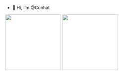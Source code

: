 
- 👋 Hi, I’m @Cunhat
<!--- - 👀 I’m interested in ...
- 🌱 I’m currently learning ...
- 💞️ I’m looking to collaborate on ...
- 📫 How to reach me ... --->

<div>
  <img height="180em" src="https://github-readme-stats.vercel.app/api?username=cunhat&show_icons=true&theme=tokyonight" />
  <img height="180em" src="https://github-readme-stats.vercel.app/api/top-langs/?username=cunhat&layout=compact&theme=tokyonight" />
</div>

<!---
Cunhat/Cunhat is a ✨ special ✨ repository because its `README.md` (this file) appears on your GitHub profile.
You can click the Preview link to take a look at your changes.
--->
